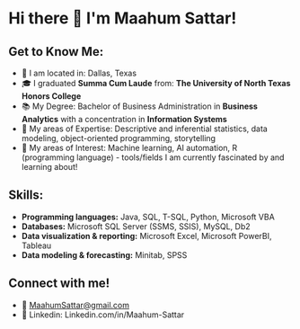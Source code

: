 # Hi there 👋 I'm Maahum Sattar!
## Get to Know Me: 
- 📍 I am located in: Dallas, Texas 
- 🎓 I graduated **Summa Cum Laude** from: **The University of North Texas Honors College**
- 📚 My Degree: Bachelor of Business Administration in **Business Analytics** with a concentration in **Information Systems** 
- 🧠 My areas of Expertise: Descriptive and inferential statistics, data modeling, object-oriented programming, storytelling
- 🤔 My areas of Interest: Machine learning, AI automation, R (programming language) - tools/fields I am currently fascinated by and learning about! 

## Skills:
- **Programming languages:** Java, SQL, T-SQL, Python, Microsoft VBA
- **Databases:** Microsoft SQL Server (SSMS, SSIS), MySQL, Db2
- **Data visualization & reporting:** Microsoft Excel, Microsoft PowerBI, Tableau
- **Data modeling & forecasting:** Minitab, SPSS

## Connect with me!
- 💌 MaahumSattar@gmail.com
- 💼 Linkedin: Linkedin.com/in/Maahum-Sattar
<!--
**MaahumS/MaahumS** is a ✨ _special_ ✨ repository because its `README.md` (this file) appears on your GitHub profile.

